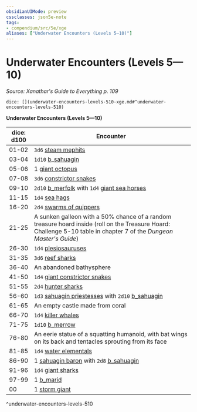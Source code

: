 ```yaml
---
obsidianUIMode: preview
cssclasses: json5e-note
tags:
- compendium/src/5e/xge
aliases: ["Underwater Encounters (Levels 5—10)"]
---
```

# Underwater Encounters (Levels 5—10)
*Source: Xanathar's Guide to Everything p. 109* 

`dice: [](underwater-encounters-levels-510-xge.md#^underwater-encounters-levels-510)`

**Underwater Encounters (Levels 5—10)**

| dice: d100 | Encounter |
|------------|-----------|
| 01-02 | `3d6` [steam mephits](b_steam-mephit.md) |
| 03-04 | `1d10` [b_sahuagin](b_sahuagin.md) |
| 05-06 | 1 [giant octopus](b_giant-octopus.md) |
| 07-08 | `3d6` [constrictor snakes](b_constrictor-snake.md) |
| 09-10 | `2d10` [b_merfolk](b_merfolk.md) with `1d4` [giant sea horses](b_giant-sea-horse.md) |
| 11-15 | `1d4` [sea hags](2.%20GM%20Tools/5eTools%20Compendium%20&%20Rules/_compendium/bestiary/fey/b_sea-hag.md) |
| 16-20 | `2d4` [swarms of quippers](b_swarm-of-quippers.md) |
| 21-25 | A sunken galleon with a 50% chance of a random treasure hoard inside (roll on the Treasure Hoard: Challenge 5-10 table in chapter 7 of the *Dungeon Master's Guide*) |
| 26-30 | `1d4` [plesiosauruses](b_plesiosaurus.md) |
| 31-35 | `3d6` [reef sharks](b_reef-shark.md) |
| 36-40 | An abandoned bathysphere |
| 41-50 | `1d4` [giant constrictor snakes](b_giant-constrictor-snake.md) |
| 51-55 | `2d4` [hunter sharks](b_hunter-shark.md) |
| 56-60 | `1d3` [sahuagin priestesses](b_sahuagin-priestess.md) with `2d10` [b_sahuagin](b_sahuagin.md) |
| 61-65 | An empty castle made from coral |
| 66-70 | `1d4` [killer whales](b_killer-whale.md) |
| 71-75 | `1d10` [b_merrow](b_merrow.md) |
| 76-80 | An eerie statue of a squatting humanoid, with bat wings on its back and tentacles sprouting from its face |
| 81-85 | `1d4` [water elementals](b_water-elemental.md) |
| 86-90 | 1 [sahuagin baron](b_sahuagin-baron.md) with `2d8` [b_sahuagin](b_sahuagin.md) |
| 91-96 | `1d4` [giant sharks](b_giant-shark.md) |
| 97-99 | 1 [b_marid](b_marid.md) |
| 00 | 1 [storm giant](b_storm-giant.md) |
^underwater-encounters-levels-510
